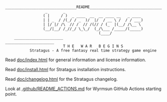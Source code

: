 ```
    ________________________________README_________________________________
                  _       _
                 ( |     / )  _ ____  __  __ ____ __   _ ____
                 | | _  / /(_/ / _  )/  |/  / __ \ /  / / ___)
                 | |/ |/ /\  // /  // /(// / (_  |(__/ /\__ \
                 (__/|__/ /_//_/ \_\_/  (_/\___ /_____/(_____)
                                          (____/
    ______________________                           ______________________
                          T H E   W A R   B E G I N S
           Stratagus - A free fantasy real time strategy game engine
```

Read [doc/index.html](../doc/index.html) for general information and license information.

Read [doc/install.html](../doc/install.html) for Stratagus installation instructions.

Read [doc/changelog.html](../doc/changelog.html) for the Stratagus changelog.

Look at [.github/README_ACTIONS.md](./README_ACTIONS.md) for Wyrmsun GitHub
Actions starting point.
